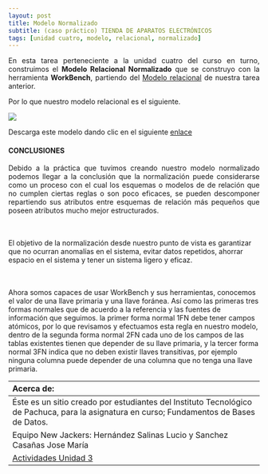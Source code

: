 ```yaml
---
layout: post
title: Modelo Normalizado
subtitle: (caso práctico) TIENDA DE APARATOS ELECTRÓNICOS
tags: [unidad cuatro, modelo, relacional, normalizado]
---
```


<p style="text-align: justify;">En esta tarea perteneciente a la unidad cuatro del curso en turno, construimos el <b>Modelo Relacional Normalizado</b> que se construyo con la herramienta <b>WorkBench</b>, partiendo del <a href="https://basededatostec.github.io/2017-03-24-mrelacional/">Modelo relacional</a> de nuestra tarea anterior.</p>

Por lo que nuestro modelo relacional es el siguiente.

<img src="https://basededatostec.github.io/img/40normalizado.png">

Descarga este modelo dando clic en el siguiente [enlace](https://drive.google.com/uc?export=download&id=0B0tLjk4fF3eYa2RHUzltVEtMUDQ "clic para descargar el modelo")  

#### CONCLUSIONES

<p style="text-align: justify;">Debido a la práctica que tuvimos creando nuestro modelo normalizado podemos llegar a la conclusión que la normalización puede considerarse como un proceso con el cual los esquemas o modelos de de relación que no cumplen ciertas reglas o son poco eficaces, se pueden descomponer repartiendo sus atributos entre esquemas de relación más pequeños que poseen atributos mucho mejor estructurados.

<br><br>El objetivo de la normalización desde nuestro punto de vista es garantizar que no ocurran anomalías en el sistema, evitar datos repetidos, ahorrar espacio en el sistema y tener un sistema ligero y eficaz.

<br><br>Ahora somos capaces de usar WorkBench y sus herramientas, conocemos el valor de una llave primaria y una llave foránea. Así como las primeras tres formas normales que de acuerdo a la referencia y las fuentes de información que seguimos. la primer forma normal 1FN debe tener campos atómicos, por lo que revisamos y efectuamos esta regla en nuestro modelo, dentro de la segunda forma normal 2FN cada uno de los campos de las tablas existentes tienen que depender de su llave primaria, y la tercer forma normal 3FN indica que no deben existir llaves transitivas, por ejemplo ninguna columna puede depender de una columna que no tenga una llave primaria.</p>

|  Acerca de: | 
| :------ | 
| Éste es un sitio creado por estudiantes del Instituto Tecnológico de Pachuca, para la asignatura en curso; Fundamentos de Bases de Datos. | 
| Equipo New Jackers: Hernández Salinas Lucio y Sanchez Casañas Jose María |
| <a href="https://basededatostec.github.io/unidadtres/">Actividades Unidad 3</a> |
